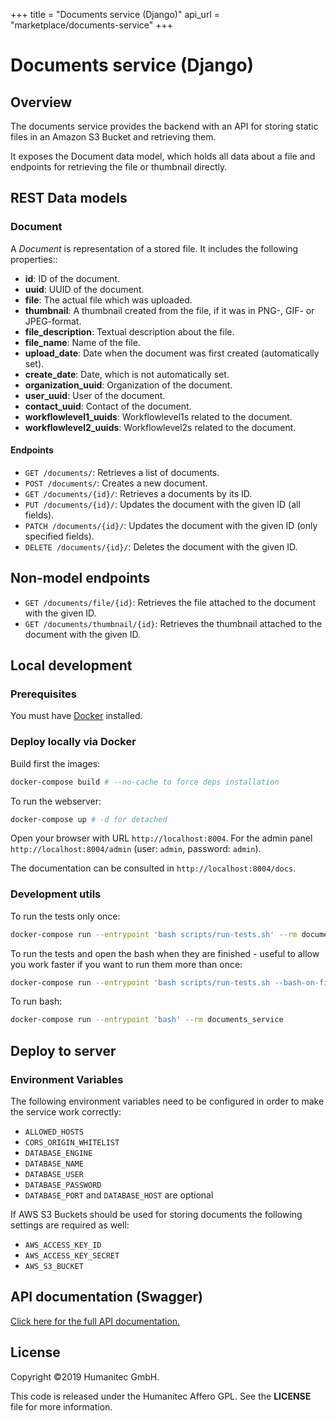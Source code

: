 +++
title = "Documents service (Django)"
api_url = "marketplace/documents-service"
+++

# Documents service (Django)

## Overview

The documents service provides the backend with an API for storing static files
in an Amazon S3 Bucket and retrieving them. 

It exposes the Document data model, which holds all data about a file 
and endpoints for retrieving the file or thumbnail directly.  


## REST Data models

### Document

A _Document_ is representation of a stored file. It includes the following properties::

- **id**: ID of the document.
- **uuid**: UUID of the document.
- **file**: The actual file which was uploaded.
- **thumbnail**: A thumbnail created from the file, if it was in PNG-, GIF- or JPEG-format.
- **file_description**: Textual description about the file.
- **file_name**: Name of the file.
- **upload_date**: Date when the document was first created (automatically set).
- **create_date**: Date, which is not automatically set.
- **organization_uuid**: Organization of the document.
- **user_uuid**: User of the document.
- **contact_uuid**: Contact of the document.
- **workflowlevel1_uuids**: Workflowlevel1s related to the document.
- **workflowlevel2_uuids**: Workflowlevel2s related to the document.

#### Endpoints

-  `GET /documents/`: Retrieves a list of documents.
-  `POST /documents/`: Creates a new document.
-  `GET /documents/{id}/`: Retrieves a documents by its ID.
-  `PUT /documents/{id}/`: Updates the document with the given ID (all fields).
-  `PATCH /documents/{id}/`: Updates the document with the given ID (only specified fields).
-  `DELETE /documents/{id}/`: Deletes the document with the given ID.

## Non-model endpoints

-  `GET /documents/file/{id}`: Retrieves the file attached to the document with the given ID.
-  `GET /documents/thumbnail/{id}`: Retrieves the thumbnail attached to the document with the given ID.

## Local development

### Prerequisites

You must have [Docker](https://www.docker.com/) installed.

### Deploy locally via Docker

Build first the images:

```bash
docker-compose build # --no-cache to force deps installation
```

To run the webserver:

```bash
docker-compose up # -d for detached
```

Open your browser with URL `http://localhost:8004`. For the admin panel
`http://localhost:8004/admin` (user: `admin`, password: `admin`).

The documentation can be consulted in `http://localhost:8004/docs`.


### Development utils

To run the tests only once:

```bash
docker-compose run --entrypoint 'bash scripts/run-tests.sh' --rm documents_service
```

To run the tests and open the bash when they are finished - useful to allow
you work faster if you want to run them more than once:

```bash
docker-compose run --entrypoint 'bash scripts/run-tests.sh --bash-on-finish' --rm documents_service
```

To run bash:

```bash
docker-compose run --entrypoint 'bash' --rm documents_service
```

## Deploy to server

### Environment Variables

The following environment variables need to be configured in order to make 
the service work correctly:

-  `ALLOWED_HOSTS`
-  `CORS_ORIGIN_WHITELIST`
-  `DATABASE_ENGINE` 
-  `DATABASE_NAME` 
-  `DATABASE_USER` 
-  `DATABASE_PASSWORD` 
-  `DATABASE_PORT` and `DATABASE_HOST` are optional
 
 If AWS S3 Buckets should be used for storing documents the following 
 settings are required as well:
 
 -  `AWS_ACCESS_KEY_ID`
 -  `AWS_ACCESS_KEY_SECRET`
 -  `AWS_S3_BUCKET`

## API documentation (Swagger)

[Click here for the full API documentation.](https://docs.walhall.io/api/marketplace/documents-service/)

## License

Copyright &#169;2019 Humanitec GmbH.

This code is released under the Humanitec Affero GPL. See the **LICENSE** file for more information.
